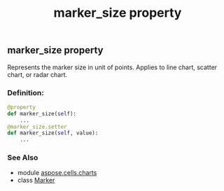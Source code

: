 ﻿---
title: marker_size property
second_title: Aspose.Cells for Python via .NET API References
description: 
type: docs
weight: 90
url: /aspose.cells.charts/marker/marker_size/
is_root: false
---

## marker_size property


Represents the marker size in unit of points. Applies to line chart, scatter chart, or radar chart.
### Definition:
```python
@property
def marker_size(self):
    ...
@marker_size.setter
def marker_size(self, value):
    ...
```

### See Also
* module [aspose.cells.charts](../../)
* class [Marker](/cells/python-net/aspose.cells.charts/marker)
